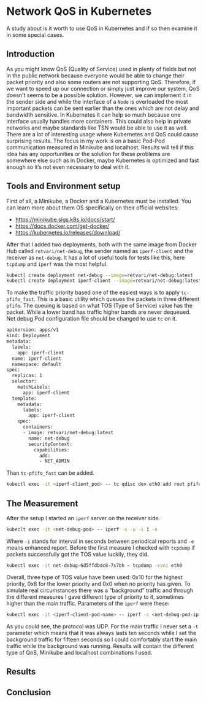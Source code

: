 # Network QoS in Kubernetes
A study about is it worth to use QoS in Kubernetes and if so then examine it in some special cases.

## Introduction
As you might know QoS (Quality of Service) used in plenty of fields but not in the public network because everyone would be able to change their packet priority and also some routers are not supporting QoS. Therefore, if we want to speed up our connection or simply just improve our system, QoS doesn't seems to be a possible solution. However, we can implement it in the sender side and while the interface of a `Node` is overloaded the most important packets can be sent earlier than the ones which are not delay and bandwidth sensitive. In Kubernetes it can help so much because one interface usually handles more containers. This could also help in private networks and maybe standards like TSN would be able to use it as well. There are a lot of interesting usage where Kubernetes and QoS could cause surprising results. The focus in my work is on a basic Pod-Pod communication measured in Minikube and localhost. Results will tell if this idea has any opportunities or the solution for these problems are somewhere else such as in Docker, maybe Kubernetes is optimized and fast enough so it’s not even necessary to deal with it.

## Tools and Environment setup
First of all, a Minikube, a Docker and a Kubernetes must be installed. You can learn more about them OS specifically on their official websites:
- https://minikube.sigs.k8s.io/docs/start/
- https://docs.docker.com/get-docker/
- https://kubernetes.io/releases/download/

After that I added two deployments, both with the same image from Docker Hub called `retvari/net-debug`, the sender named as `iperf-client` and the receiver as `net-debug`. It has a lot of useful tools for tests like this, here `tcpdump` and `iperf` was the most helpful. 
```bash
kubectl create deployment net-debug --image=retvari/net-debug:latest
kubectl create deployment iperf-client --image=retvari/net-debug:latest
```
To make the traffic priority based one of the easiest ways is to apply `tc-pfifo_fast`. This is a basic utility which queues the packets in three different `pfifo`. The queuing is based on what TOS (Type of Service) value has the packet. While a lower band has traffic higher bands are never dequeued. Net debug Pod configuration file should be changed to use `tc` on it. 
```bash
apiVersion: apps/v1
kind: Deployment
metadata:
  labels:
    app: iperf-client
  name: iperf-client
  namespace: default
spec:
  replicas: 1
  selector:
    matchLabels:
      app: iperf-client
  template:
    metadata:
      labels:
        app: iperf-client
    spec:
      containers:
      - image: retvari/net-debug:latest
        name: net-debug
        securityContext:
          capabilities:
            add:
            - NET_ADMIN
```
Than `tc-pfifo_fast` can be added.
```bash
kubectl exec -it <iperf-client_pod> -- tc qdisc dev eth0 add root pfifo_fast
```

## The Measurement
After the setup I started an `iperf` server on the receiver side.
```bash
kubeclt exec -it <net-debug-pod> -- iperf -s -u -i 1 -e
```
Where `-i` stands for interval in seconds between periodical reports and `-e` means enhanced report.
Before the first measure I checked with `tcpdump` if packets successfully got the TOS value luckily, they did.
```bash
kubectl exec -it net-debug-6d5ffdbdc8-7s7bh – tcpdump -vvni eth0
```
Overall, three type of TOS value have been used: 0x10 for the highest priority, 0x8 for the lower priority and 0x0 when no priority has given. To simulate real circumstances there was a “background” traffic and through the different measures I gave different type of priority to it, sometimes higher than the main traffic. Parameters of the `iperf` were these:
```bash
kubectl exec -it <iperf-client-pod-name> -- iperf -c <net-debug-pod-ip> -u -b 100g -M 100 -t <time in sec to transmit for> -S <tos value>
```
As you could see, the protocol was UDP. For the main traffic I never set a `-t` parameter which means that it was always lasts ten seconds while I set the background traffic for fifteen seconds so I could comfortably start the main traffic while the background was running. Results will contain the different type of QoS, Minikube and localhost combinations I used.

## Results


## Conclusion
